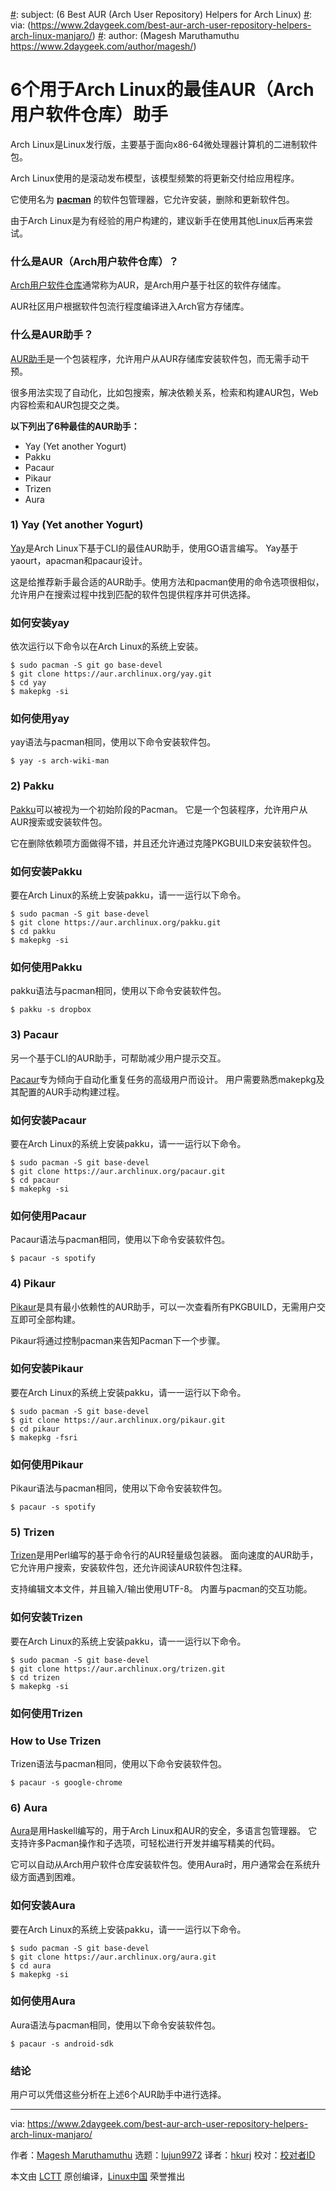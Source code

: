 [#]: collector: (lujun9972)
[#]: translator: (hkurj)
[#]: reviewer: ( )
[#]: publisher: ( )
[#]: url: ( )
[#]: subject: (6 Best AUR (Arch User Repository) Helpers for Arch Linux)
[#]: via: (https://www.2daygeek.com/best-aur-arch-user-repository-helpers-arch-linux-manjaro/)
[#]: author: (Magesh Maruthamuthu https://www.2daygeek.com/author/magesh/)

6个用于Arch Linux的最佳AUR（Arch用户软件仓库）助手
======

Arch Linux是Linux发行版，主要基于面向x86-64微处理器计算机的二进制软件包。

Arch Linux使用的是滚动发布模型，该模型频繁的将更新交付给应用程序。

它使用名为 **[pacman][1]** 的软件包管理器，它允许安装，删除和更新软件包。

由于Arch Linux是为有经验的用户构建的，建议新手在使用其他Linux后再来尝试。

### 什么是AUR（Arch用户软件仓库）？

[Arch用户软件仓库][2]通常称为AUR，是Arch用户基于社区的软件存储库。

AUR社区用户根据软件包流行程度编译进入Arch官方存储库。

### 什么是AUR助手？

[AUR助手][3]是一个包装程序，允许用户从AUR存储库安装软件包，而无需手动干预。

很多用法实现了自动化，比如包搜索，解决依赖关系，检索和构建AUR包，Web内容检索和AUR包提交之类。

**以下列出了6种最佳的AUR助手：**

  * Yay (Yet another Yogurt)
  * Pakku
  * Pacaur
  * Pikaur
  * Trizen
  * Aura


### 1) Yay (Yet another Yogurt)

[Yay][4]是Arch Linux下基于CLI的最佳AUR助手，使用GO语言编写。 Yay基于yaourt，apacman和pacaur设计。

这是给推荐新手最合适的AUR助手。使用方法和pacman使用的命令选项很相似，允许用户在搜索过程中找到匹配的软件包提供程序并可供选择。

### 如何安装yay

依次运行以下命令以在Arch Linux的系统上安装。

```
$ sudo pacman -S git go base-devel
$ git clone https://aur.archlinux.org/yay.git
$ cd yay
$ makepkg -si
```
### 如何使用yay

yay语法与pacman相同，使用以下命令安装软件包。

```
$ yay -s arch-wiki-man
```

### 2) Pakku

[Pakku][5]可以被视为一个初始阶段的Pacman。 它是一个包装程序，允许用户从AUR搜索或安装软件包。

它在删除依赖项方面做得不错，并且还允许通过克隆PKGBUILD来安装软件包。

### 如何安装Pakku

要在Arch Linux的系统上安装pakku，请一一运行以下命令。

```
$ sudo pacman -S git base-devel
$ git clone https://aur.archlinux.org/pakku.git
$ cd pakku
$ makepkg -si
```

### 如何使用Pakku

pakku语法与pacman相同，使用以下命令安装软件包。

```
$ pakku -s dropbox
```

### 3) Pacaur

另一个基于CLI的AUR助手，可帮助减少用户提示交互。

[Pacaur][6]专为倾向于自动化重复任务的高级用户而设计。 用户需要熟悉makepkg及其配置的AUR手动构建过程。

### 如何安装Pacaur

要在Arch Linux的系统上安装pakku，请一一运行以下命令。

```
$ sudo pacman -S git base-devel
$ git clone https://aur.archlinux.org/pacaur.git
$ cd pacaur
$ makepkg -si
```

### 如何使用Pacaur

Pacaur语法与pacman相同，使用以下命令安装软件包。
```
$ pacaur -s spotify
```

### 4) Pikaur

[Pikaur][7]是具有最小依赖性的AUR助手，可以一次查看所有PKGBUILD，无需用户交互即可全部构建。

Pikaur将通过控制pacman来告知Pacman下一个步骤。

### 如何安装Pikaur

要在Arch Linux的系统上安装pakku，请一一运行以下命令。

```
$ sudo pacman -S git base-devel
$ git clone https://aur.archlinux.org/pikaur.git
$ cd pikaur
$ makepkg -fsri
```
### 如何使用Pikaur

Pikaur语法与pacman相同，使用以下命令安装软件包。

```
$ pacaur -s spotify
```

### 5) Trizen

[Trizen][8]是用Perl编写的基于命令行的AUR轻量级包装器。 面向速度的AUR助手，它允许用户搜索，安装软件包，还允许阅读AUR软件包注释。

支持编辑文本文件，并且输入/输出使用UTF-8。 内置与pacman的交互功能。

### 如何安装Trizen

要在Arch Linux的系统上安装pakku，请一一运行以下命令。

```
$ sudo pacman -S git base-devel
$ git clone https://aur.archlinux.org/trizen.git
$ cd trizen
$ makepkg -si
```
### 如何使用Trizen
### How to Use Trizen

Trizen语法与pacman相同，使用以下命令安装软件包。

```
$ pacaur -s google-chrome
```

### 6) Aura

[Aura][9]是用Haskell编写的，用于Arch Linux和AUR的安全，多语言包管理器。 它支持许多Pacman操作和子选项，可轻松进行开发并编写精美的代码。

它可以自动从Arch用户软件仓库安装软件包。使用Aura时，用户通常会在系统升级方面遇到困难。

### 如何安装Aura

要在Arch Linux的系统上安装pakku，请一一运行以下命令。

```
$ sudo pacman -S git base-devel
$ git clone https://aur.archlinux.org/aura.git
$ cd aura
$ makepkg -si
```

### 如何使用Aura

Aura语法与pacman相同，使用以下命令安装软件包。

```
$ pacaur -s android-sdk
```

### 结论

用户可以凭借这些分析在上述6个AUR助手中进行选择。

--------------------------------------------------------------------------------

via: https://www.2daygeek.com/best-aur-arch-user-repository-helpers-arch-linux-manjaro/

作者：[Magesh Maruthamuthu][a]
选题：[lujun9972][b]
译者：[hkurj](https://github.com/hkurj)
校对：[校对者ID](https://github.com/校对者ID)

本文由 [LCTT](https://github.com/LCTT/TranslateProject) 原创编译，[Linux中国](https://linux.cn/) 荣誉推出

[a]: https://www.2daygeek.com/author/magesh/
[b]: https://github.com/lujun9972
[1]: https://www.2daygeek.com/pacman-command-examples-manage-packages-arch-linux-system/
[2]: https://wiki.archlinux.org/index.php/Arch_User_Repository
[3]: https://wiki.archlinux.org/index.php/AUR_helpers
[4]: https://github.com/Jguer/yay
[5]: https://github.com/kitsunyan/pakku
[6]: https://github.com/E5ten/pacaur
[7]: https://github.com/actionless/pikaur
[8]: https://github.com/trizen/trizen
[9]: https://github.com/fosskers/aura

